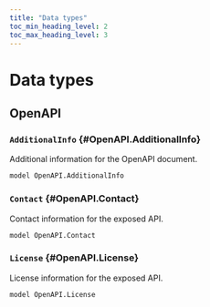 ```yaml
---
title: "Data types"
toc_min_heading_level: 2
toc_max_heading_level: 3
---
```


# Data types

## OpenAPI

### `AdditionalInfo` {#OpenAPI.AdditionalInfo}

Additional information for the OpenAPI document.

```typespec
model OpenAPI.AdditionalInfo
```

### `Contact` {#OpenAPI.Contact}

Contact information for the exposed API.

```typespec
model OpenAPI.Contact
```

### `License` {#OpenAPI.License}

License information for the exposed API.

```typespec
model OpenAPI.License
```
